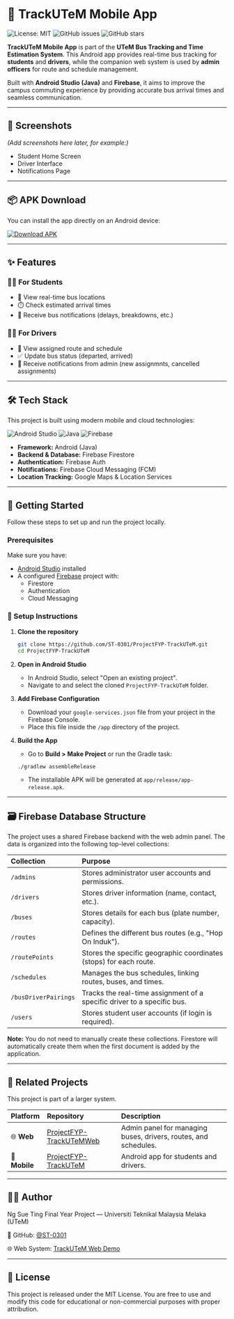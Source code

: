 # 📱 TrackUTeM Mobile App

![License: MIT](https://img.shields.io/github/license/ST-0301/ProjectFYP-TrackUTeM?style=for-the-badge)
![GitHub issues](https://img.shields.io/github/issues/ST-0301/ProjectFYP-TrackUTeM?style=for-the-badge&color=brightgreen)
![GitHub stars](https://img.shields.io/github/stars/ST-0301/ProjectFYP-TrackUTeM?style=for-the-badge)

**TrackUTeM Mobile App** is part of the **UTeM Bus Tracking and Time Estimation System**. This Android app provides real-time bus tracking for **students** and **drivers**, while the companion web system is used by **admin officers** for route and schedule management.

Built with **Android Studio (Java)** and **Firebase**, it aims to improve the campus commuting experience by providing accurate bus arrival times and seamless communication.

---

## 📸 Screenshots
*(Add screenshots here later, for example:)*
* Student Home Screen
* Driver Interface
* Notifications Page

---

## 📦 APK Download

You can install the app directly on an Android device:

[![Download APK](https://img.shields.io/badge/Download%20APK-3DDC84?style=for-the-badge&logo=android&logoColor=white)](./app/release/app-release.apk)

---

## ✨ Features

### 👨‍🎓 For Students
* 🚌 View real-time bus locations
* ⏱️ Check estimated arrival times
* 🔔 Receive bus notifications (delays, breakdowns, etc.)

### 👨‍✈️ For Drivers
* 📅 View assigned route and schedule
* ✅ Update bus status (departed, arrived)
* 🔔 Receive notifications from admin (new assignmnts, cancelled assignments)

---

## 🛠️ Tech Stack

This project is built using modern mobile and cloud technologies:

![Android Studio](https://img.shields.io/badge/Android_Studio-3DDC84?style=for-the-badge&logo=androidstudio&logoColor=white)
![Java](https://img.shields.io/badge/Java-ED8B00?style=for-the-badge&logo=openjdk&logoColor=white)
![Firebase](https://img.shields.io/badge/Firebase-FFCA28?style=for-the-badge&logo=firebase&logoColor=black)

* **Framework:** Android (Java)
* **Backend & Database:** Firebase Firestore
* **Authentication:** Firebase Auth
* **Notifications:** Firebase Cloud Messaging (FCM)
* **Location Tracking:** Google Maps & Location Services

---

## 🚀 Getting Started

Follow these steps to set up and run the project locally.

### Prerequisites
Make sure you have:
* [Android Studio](https://developer.android.com/studio) installed
* A configured [Firebase](https://firebase.google.com/) project with:
    * Firestore
    * Authentication
    * Cloud Messaging

### 🧩 Setup Instructions

1.  **Clone the repository**
    ```bash
    git clone https://github.com/ST-0301/ProjectFYP-TrackUTeM.git
    cd ProjectFYP-TrackUTeM
    ```

2.  **Open in Android Studio**
    * In Android Studio, select "Open an existing project".
    * Navigate to and select the cloned `ProjectFYP-TrackUTeM` folder.

3.  **Add Firebase Configuration**
    * Download your `google-services.json` file from your project in the Firebase Console.
    * Place this file inside the `/app` directory of the project.

4.  **Build the App**
    * Go to **Build > Make Project** or run the Gradle task:
    ```bash
    ./gradlew assembleRelease
    ```
    * The installable APK will be generated at `app/release/app-release.apk`.

---

## 🗃️ Firebase Database Structure

The project uses a shared Firebase backend with the web admin panel. The data is organized into the following top-level collections:

| Collection | Purpose |
| :--- | :--- |
| `/admins` | Stores administrator user accounts and permissions. |
| `/drivers` | Stores driver information (name, contact, etc.). |
| `/buses` | Stores details for each bus (plate number, capacity). |
| `/routes` | Defines the different bus routes (e.g., "Hop On Induk"). |
| `/routePoints` | Stores the specific geographic coordinates (stops) for each route. |
| `/schedules` | Manages the bus schedules, linking routes, buses, and times. |
| `/busDriverPairings` | Tracks the real-time assignment of a specific driver to a specific bus. |
| `/users` | Stores student user accounts (if login is required). |

**Note:** You do not need to manually create these collections. Firestore will automatically create them when the first document is added by the application.

---

## 🔗 Related Projects

This project is part of a larger system.

| Platform | Repository | Description |
| :--- | :--- | :--- |
| 🌐 **Web** | [ProjectFYP-TrackUTeMWeb](https://github.com/st-0301/ProjectFYP-TrackUTeMWeb) | Admin panel for managing buses, drivers, routes, and schedules. |
| 📱 **Mobile** | [ProjectFYP-TrackUTeM](https://github.com/ST-0301/ProjectFYP-TrackUTeM) | Android app for students and drivers. |

---

## 👩‍💻 Author

Ng Sue Ting
Final Year Project — Universiti Teknikal Malaysia Melaka (UTeM)

🔗 GitHub: [@ST-0301](https://github.com/st-0301)

🌐 Web System: [TrackUTeM Web Demo](https://st-0301.github.io/ProjectFYP-TrackUTeMWeb/)

---

## 📄 License

This project is released under the MIT License.
You are free to use and modify this code for educational or non-commercial purposes with proper attribution.
